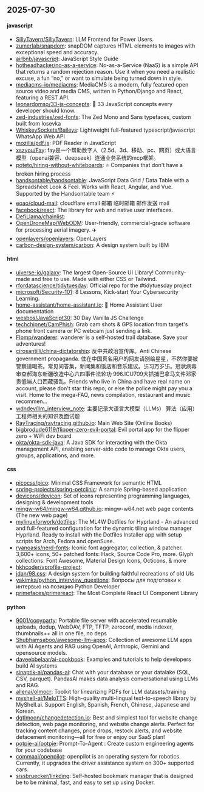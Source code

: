 ## 2025-07-30

#### javascript
* [SillyTavern/SillyTavern](https://github.com/SillyTavern/SillyTavern): LLM Frontend for Power Users.
* [zumerlab/snapdom](https://github.com/zumerlab/snapdom): snapDOM captures HTML elements to images with exceptional speed and accuracy.
* [airbnb/javascript](https://github.com/airbnb/javascript): JavaScript Style Guide
* [hotheadhacker/no-as-a-service](https://github.com/hotheadhacker/no-as-a-service): No-as-a-Service (NaaS) is a simple API that returns a random rejection reason. Use it when you need a realistic excuse, a fun “no,” or want to simulate being turned down in style.
* [mediacms-io/mediacms](https://github.com/mediacms-io/mediacms): MediaCMS is a modern, fully featured open source video and media CMS, written in Python/Django and React, featuring a REST API.
* [leonardomso/33-js-concepts](https://github.com/leonardomso/33-js-concepts): 📜 33 JavaScript concepts every developer should know.
* [zed-industries/zed-fonts](https://github.com/zed-industries/zed-fonts): The Zed Mono and Sans typefaces, custom built from Iosevka
* [WhiskeySockets/Baileys](https://github.com/WhiskeySockets/Baileys): Lightweight full-featured typescript/javascript WhatsApp Web API
* [mozilla/pdf.js](https://github.com/mozilla/pdf.js): PDF Reader in JavaScript
* [xszyou/Fay](https://github.com/xszyou/Fay): fay是一个帮助数字人（2.5d、3d、移动、pc、网页）或大语言模型（openai兼容、deepseek）连通业务系统的mcp框架。
* [poteto/hiring-without-whiteboards](https://github.com/poteto/hiring-without-whiteboards): ⭐️ Companies that don't have a broken hiring process
* [handsontable/handsontable](https://github.com/handsontable/handsontable): JavaScript Data Grid / Data Table with a Spreadsheet Look & Feel. Works with React, Angular, and Vue. Supported by the Handsontable team ⚡
* [eoao/cloud-mail](https://github.com/eoao/cloud-mail): cloudflare email 邮箱 临时邮箱 邮件发送 mail
* [facebook/react](https://github.com/facebook/react): The library for web and native user interfaces.
* [DefiLlama/chainlist](https://github.com/DefiLlama/chainlist): 
* [OpenDroneMap/WebODM](https://github.com/OpenDroneMap/WebODM): User-friendly, commercial-grade software for processing aerial imagery. ✈️
* [openlayers/openlayers](https://github.com/openlayers/openlayers): OpenLayers
* [carbon-design-system/carbon](https://github.com/carbon-design-system/carbon): A design system built by IBM

#### html
* [uiverse-io/galaxy](https://github.com/uiverse-io/galaxy): The largest Open-Source UI Library! Community-made and free to use. Made with either CSS or Tailwind.
* [rfordatascience/tidytuesday](https://github.com/rfordatascience/tidytuesday): Official repo for the #tidytuesday project
* [microsoft/Security-101](https://github.com/microsoft/Security-101): 8 Lessons, Kick-start Your Cybersecurity Learning.
* [home-assistant/home-assistant.io](https://github.com/home-assistant/home-assistant.io): 📘 Home Assistant User documentation
* [wesbos/JavaScript30](https://github.com/wesbos/JavaScript30): 30 Day Vanilla JS Challenge
* [techchipnet/CamPhish](https://github.com/techchipnet/CamPhish): Grab cam shots & GPS location from target's phone front camera or PC webcam just sending a link.
* [Flomp/wanderer](https://github.com/Flomp/wanderer): wanderer is a self-hosted trail database. Save your adventures!
* [cirosantilli/china-dictatorship](https://github.com/cirosantilli/china-dictatorship): 反中共政治宣传库。Anti Chinese government propaganda. 住在中国真名用户的网友请别给星星，不然你要被警察请喝茶。常见问答集，新闻集和饭店和音乐建议。卐习万岁卐。冠状病毒审查郝海东新疆改造中心六四事件法轮功 996.ICU709大抓捕巴拿马文件邓家贵低端人口西藏骚乱。Friends who live in China and have real name on account, please don't star this repo, or else the police might pay you a visit. Home to the mega-FAQ, news compilation, restaurant and music recommen…
* [wdndev/llm_interview_note](https://github.com/wdndev/llm_interview_note): 主要记录大语言大模型（LLMs） 算法（应用）工程师相关的知识及面试题
* [RayTracing/raytracing.github.io](https://github.com/RayTracing/raytracing.github.io): Main Web Site (Online Books)
* [bigbrodude6119/flipper-zero-evil-portal](https://github.com/bigbrodude6119/flipper-zero-evil-portal): Evil portal app for the flipper zero + WiFi dev board
* [okta/okta-sdk-java](https://github.com/okta/okta-sdk-java): A Java SDK for interacting with the Okta management API, enabling server-side code to manage Okta users, groups, applications, and more.

#### css
* [picocss/pico](https://github.com/picocss/pico): Minimal CSS Framework for semantic HTML
* [spring-projects/spring-petclinic](https://github.com/spring-projects/spring-petclinic): A sample Spring-based application
* [devicons/devicon](https://github.com/devicons/devicon): Set of icons representing programming languages, designing & development tools
* [mingw-w64/mingw-w64.github.io](https://github.com/mingw-w64/mingw-w64.github.io): mingw-w64.net web page contents (The new web page)
* [mylinuxforwork/dotfiles](https://github.com/mylinuxforwork/dotfiles): The ML4W Dotfiles for Hyprland - An advanced and full-featured configuration for the dynamic tiling window manager Hyprland. Ready to install with the Dotfiles Installer app with setup scripts for Arch, Fedora and openSuse.
* [ryanoasis/nerd-fonts](https://github.com/ryanoasis/nerd-fonts): Iconic font aggregator, collection, & patcher. 3,600+ icons, 50+ patched fonts: Hack, Source Code Pro, more. Glyph collections: Font Awesome, Material Design Icons, Octicons, & more
* [hkhcoder/vprofile-project](https://github.com/hkhcoder/vprofile-project): 
* [jdan/98.css](https://github.com/jdan/98.css): A design system for building faithful recreations of old UIs
* [yakimka/python_interview_questions](https://github.com/yakimka/python_interview_questions): Вопросы для подготовки к интервью на позицию Python Developer
* [primefaces/primereact](https://github.com/primefaces/primereact): The Most Complete React UI Component Library

#### python
* [9001/copyparty](https://github.com/9001/copyparty): Portable file server with accelerated resumable uploads, dedup, WebDAV, FTP, TFTP, zeroconf, media indexer, thumbnails++ all in one file, no deps
* [Shubhamsaboo/awesome-llm-apps](https://github.com/Shubhamsaboo/awesome-llm-apps): Collection of awesome LLM apps with AI Agents and RAG using OpenAI, Anthropic, Gemini and opensource models.
* [daveebbelaar/ai-cookbook](https://github.com/daveebbelaar/ai-cookbook): Examples and tutorials to help developers build AI systems
* [sinaptik-ai/pandas-ai](https://github.com/sinaptik-ai/pandas-ai): Chat with your database or your datalake (SQL, CSV, parquet). PandasAI makes data analysis conversational using LLMs and RAG.
* [allenai/olmocr](https://github.com/allenai/olmocr): Toolkit for linearizing PDFs for LLM datasets/training
* [myshell-ai/MeloTTS](https://github.com/myshell-ai/MeloTTS): High-quality multi-lingual text-to-speech library by MyShell.ai. Support English, Spanish, French, Chinese, Japanese and Korean.
* [dgtlmoon/changedetection.io](https://github.com/dgtlmoon/changedetection.io): Best and simplest tool for website change detection, web page monitoring, and website change alerts. Perfect for tracking content changes, price drops, restock alerts, and website defacement monitoring—all for free or enjoy our SaaS plan!
* [potpie-ai/potpie](https://github.com/potpie-ai/potpie): Prompt-To-Agent : Create custom engineering agents for your codebase
* [commaai/openpilot](https://github.com/commaai/openpilot): openpilot is an operating system for robotics. Currently, it upgrades the driver assistance system on 300+ supported cars.
* [sissbruecker/linkding](https://github.com/sissbruecker/linkding): Self-hosted bookmark manager that is designed be to be minimal, fast, and easy to set up using Docker.
